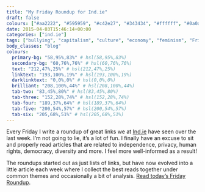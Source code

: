 ```yaml
---
title: "My Friday Roundup for Ind.ie"
draft: false
colours: ["#aa2222", "#595959", "#c42e27", "#343434", "#ffffff", "#0a0a0a", "#ffffff"]
date: 2015-04-03T15:46:14+00:00
categories: ["ind.ie"]
tags: ["bullying", "capitalism", "culture", "economy", "feminism", "Friday Roundup", "independence", "names", "privacy", "security"]
body_classes: "blog"
colours:
  primary-bg: "58,95%,83%" # hsl(58,95%,83%)
  secondary-bg: "60,76%,76%" # hsl(60,76%,76%)
  text: "212,47%,25%" # hsl(212,47%,25%)
  linktext: "193,100%,19%" # hsl(193,100%,19%)
  darklinktext: "0,0%,0%" # hsl(0,0%,0%)
  brilliant: "208,100%,44%" # hsl(208,100%,44%)
  tab-two: "83,45%,80%" # hsl(83,45%,80%)
  tab-three: "152,28%,74%" # hsl(152,28%,74%)
  tab-four: "189,37%,64%" # hsl(189,37%,64%)
  tab-five: "200,54%,57%" # hsl(200,54%,57%)
  tab-six: "205,68%,51%" # hsl(205,68%,51%)
---
```


Every Friday I write a roundup of great links we at [Ind.ie](https://ind.ie) have seen over the last week. I’m not going to lie, it’s a lot of fun. I finally have an excuse to sit and properly read articles that are related to independence, privacy, human rights, democracy, diversity and more. I feel more well-informed as a result!

The roundups started out as just lists of links, but have now evolved into a little article each week where I collect the best reads together under common themes and occasionally a bit of analysis. [Read today’s Friday Roundup](https://ind.ie/blog/roundup-15-04-04/).

	